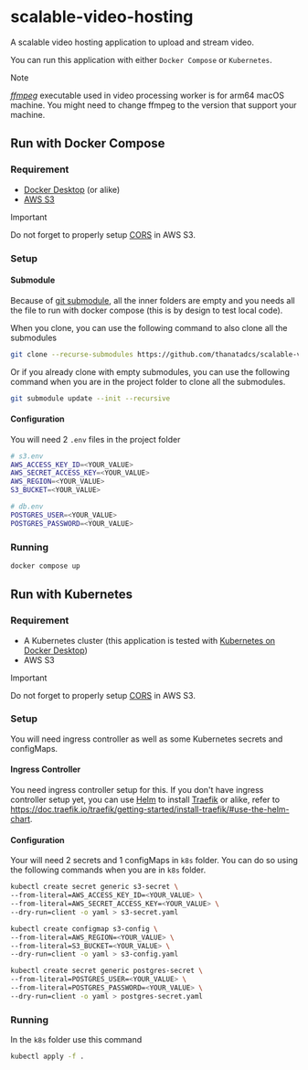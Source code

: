 # scalable-video-hosting
A scalable video hosting application to upload and stream video.

You can run this application with either `Docker Compose` or `Kubernetes`.

> [!NOTE]
> [*ffmpeg*](https://www.ffmpeg.org/download.html) executable used in video processing worker is for arm64 macOS machine. You might need to change ffmpeg to the version that support your machine.

## Run with Docker Compose
### Requirement
- [Docker Desktop](https://docs.docker.com/desktop/) (or alike)
- [AWS S3](https://aws.amazon.com/pm/serv-s3/)
> [!IMPORTANT]
> Do not forget to properly setup [CORS](https://docs.aws.amazon.com/AmazonS3/latest/userguide/ManageCorsUsing.html) in AWS S3.

### Setup
#### Submodule
Because of [git submodule](https://git-scm.com/book/en/v2/Git-Tools-Submodules), all the inner folders are empty and you needs all the file to run with docker compose (this is by design to test local code).

When you clone, you can use the following command to also clone all the submodules
```sh
git clone --recurse-submodules https://github.com/thanatadcs/scalable-video-hosting.git
```
Or if you already clone with empty submodules, you can use the following command when you are in the project folder to clone all the submodules.
```sh
git submodule update --init --recursive
```
#### Configuration
You will need 2 `.env` files in the project folder
```sh
# s3.env
AWS_ACCESS_KEY_ID=<YOUR_VALUE>
AWS_SECRET_ACCESS_KEY=<YOUR_VALUE>
AWS_REGION=<YOUR_VALUE>
S3_BUCKET=<YOUR_VALUE>

# db.env
POSTGRES_USER=<YOUR_VALUE>
POSTGRES_PASSWORD=<YOUR_VALUE>
```
### Running
```sh
docker compose up
```
## Run with Kubernetes
### Requirement
- A Kubernetes cluster (this application is tested with [Kubernetes on Docker Desktop](https://docs.docker.com/desktop/kubernetes/))
- AWS S3

> [!IMPORTANT]
> Do not forget to properly setup [CORS](https://docs.aws.amazon.com/AmazonS3/latest/userguide/ManageCorsUsing.html) in AWS S3.

### Setup
You will need ingress controller as well as some Kubernetes secrets and configMaps.
#### Ingress Controller
You need ingress controller setup for this. If you don't have ingress controller setup yet, you can use [Helm](https://helm.sh/docs/intro/install/) to install [Traefik](https://doc.traefik.io/traefik/getting-started/install-traefik/) or alike, refer to https://doc.traefik.io/traefik/getting-started/install-traefik/#use-the-helm-chart.
#### Configuration
Your will need 2 secrets and 1 configMaps in `k8s` folder. You can do so using the following commands when you are in `k8s` folder.
```sh
kubectl create secret generic s3-secret \
--from-literal=AWS_ACCESS_KEY_ID=<YOUR_VALUE> \
--from-literal=AWS_SECRET_ACCESS_KEY=<YOUR_VALUE> \
--dry-run=client -o yaml > s3-secret.yaml

kubectl create configmap s3-config \
--from-literal=AWS_REGION=<YOUR_VALUE> \
--from-literal=S3_BUCKET=<YOUR_VALUE> \
--dry-run=client -o yaml > s3-config.yaml

kubectl create secret generic postgres-secret \
--from-literal=POSTGRES_USER=<YOUR_VALUE> \
--from-literal=POSTGRES_PASSWORD=<YOUR_VALUE> \
--dry-run=client -o yaml > postgres-secret.yaml
```
### Running
In the `k8s` folder use this command
```sh
kubectl apply -f .
```
